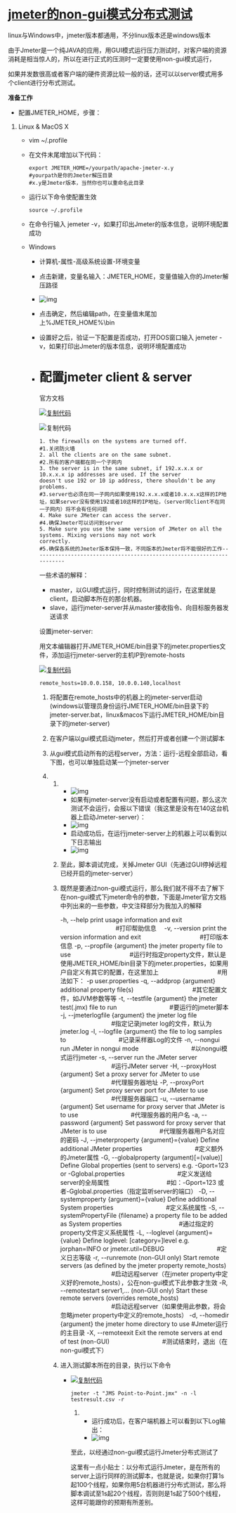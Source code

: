 # [jmeter的non-gui模式分布式测试](https://www.cnblogs.com/yecao8888/p/7058857.html)



linux与Windows中，jmeter版本都通用，不分linux版本还是windows版本

 

由于Jmeter是一个纯JAVA的应用，用GUI模式运行压力测试时，对客户端的资源消耗是相当惊人的，所以在进行正式的压测时一定要使用non-gui模式运行，

如果并发数很高或者客户端的硬件资源比较一般的话，还可以以server模式用多个client进行分布式测试。

**准备工作**

- 配置JMETER_HOME，步骤：

1. Linux & MacOS X

   - vim ~/.profile

   - 在文件末尾增加以下代码：

     ```
     export JMETER_HOME=/yourpath/apache-jmeter-x.y
     #yourpath是你的Jmeter解压目录
     #x.y是Jmeter版本，当然你也可以重命名此目录
     ```

   - 运行以下命令使配置生效

     ```
     source ~/.profile
     ```

   - 在命令行输入 jemeter -v，如果打印出Jmeter的版本信息，说明环境配置成功

   - Windows

     - 计算机-属性-高级系统设置-环境变量

     - 点击新建，变量名输入：JMETER_HOME，变量值输入你的Jmeter解压路径

     - ![img](https://images0.cnblogs.com/blog2015/630236/201503/311737542485717.png)

     - 点击确定，然后编辑path，在变量值末尾加上%JMETER_HOME%\bin

     - 设置好之后，验证一下配置是否成功，打开DOS窗口输入 jemeter -v，如果打印出Jmeter的版本信息，说明环境配置成功

     - #  配置jmeter client & server

       官方文档

       [![复制代码](https://common.cnblogs.com/images/copycode.gif)](javascript:void(0);)

       ![复制代码](https://common.cnblogs.com/images/copycode.gif)

       ```
       1. the firewalls on the systems are turned off.
       #1.关闭防火墙
       2. all the clients are on the same subnet.
       #2.所有的客户端都在同一个子网内
       3. the server is in the same subnet, if 192.x.x.x or 10.x.x.x ip addresses are used. If the server
       doesn't use 192 or 10 ip address, there shouldn't be any problems.
       #3.server也必须在同一子网内如果使用192.x.x.x或者10.x.x.x这样的IP地址，如果server没有使用192或者10这样的IP地址，（server同client不在同一子网内）将不会有任何问题
       4. Make sure JMeter can access the server.
       #4.确保Jmeter可以访问到server
       5. Make sure you use the same version of JMeter on all the systems. Mixing versions may not work
       correctly.
       #5.确保各系统的Jmeter版本保持一致，不同版本的Jmeter将不能很好的工作----------------------------------------------------------------------
       ```

       一些术语的解释：

       - master，以GUI模式运行，同时控制测试的运行，在这里就是client，启动脚本所在的那台机器。
       - slave，运行jmeter-server并从master接收指令、向目标服务器发送请求

       设置jmeter-server:

       用文本编辑器打开JMETER_HOME/bin目录下的jmeter.properties文件，添加运行jmeter-server的主机IP到remote-hosts

       [![复制代码](https://common.cnblogs.com/images/copycode.gif)](javascript:void(0);)

       ```
       remote_hosts=10.0.0.158, 10.0.0.140,localhost
       ```

       1. 将配置在remote_hosts中的机器上的jmeter-server启动(windows以管理员身份运行JMETER_HOME/bin目录下的jmeter-server.bat，linux&macos下运行JMETER_HOME/bin目录下的jmeter-server)

       2. 在客户端以gui模式启动jmeter，然后打开或者创建一个测试脚本

       3. 从gui模式启动所有的远程server，方法：运行-远程全部启动，看下图，也可以单独启动某一个jmeter-server

       4. 1. - ![img](https://images0.cnblogs.com/blog2015/630236/201503/312103003896220.png)
             - 如果有jmeter-server没有启动或者配置有问题，那么这次测试不会运行，会报以下错误（我这里是没有在140这台机器上启动Jmeter-server）：
             - ![img](https://images0.cnblogs.com/blog2015/630236/201503/312105179678289.png)
             - 启动成功后，在运行jmeter-server上的机器上可以看到以下日志输出
             - ![img](https://images0.cnblogs.com/blog2015/630236/201503/312108233102867.jpg)

          2. 至此，脚本调试完成，关掉Jmeter GUI（先通过GUI停掉远程已经开启的jmeter-server）

          3. 既然是要通过non-gui模式运行，那么我们就不得不去了解下在non-gui模式下jmeter命令的参数，下面是Jmeter官方文档中列出来的一些参数，中文注释部分为我加入的解释

             -h, --help
             print usage information and exit
             　　　　　　　　　#打印帮助信息　
             -v, --version
             print the version information and exit
             　　　　　　　　　 #打印版本信息
             -p, --propfile {argument}
             the jmeter property file to use
             　　　　　　　　　 #运行时指定property文件，默认是使用JMETER_HOME/bin目录下的jmeter.properties，如果用户自定义有其它的配置，在这里加上
             　　　　　　　　　 #用法如下： -p user.properties
             -q, --addprop {argument}
             additional property file(s)
             　　　　　　　　　 #其它配置文件，如JVM参数等等
             -t, --testfile {argument}
             the jmeter test(.jmx) file to run
             　　　　　　　　 #要运行的jmeter脚本
             -j, --jmeterlogfile {argument}
             the jmeter log file
             　　　　　　　　 #指定记录jmeter log的文件，默认为jmeter.log
             -l, --logfile {argument}
             the file to log samples to
             　　　　　　　　 #记录采样器Log的文件
             -n, --nongui
             run JMeter in nongui mode
             　　　　　　　　 #以nongui模式运行jmeter
             -s, --server
             run the JMeter server
             　　　　　　　　 #运行JMeter server
             -H, --proxyHost {argument}
             Set a proxy server for JMeter to use
             　　　　　　　　 #代理服务器地址
             -P, --proxyPort {argument}
             Set proxy server port for JMeter to use
             　　　　　　　　 #代理服务器端口
             -u, --username {argument}
             Set username for proxy server that JMeter is to use
             　　　　　　　　 #代理服务器的用户名
             -a, --password {argument}
             Set password for proxy server that JMeter is to use
             　　　　　　　　 #代理服务器用户名对应的密码
             -J, --jmeterproperty {argument}={value}
             Define additional JMeter properties
             　　　　　　　　 #定义额外的Jmeter属性
             -G, --globalproperty (argument)[=(value)]
             Define Global properties (sent to servers)
             e.g. -Gport=123
             or -Gglobal.properties
             　　　　　　　　 #定义发送给server的全局属性
             　　　　　　　　　#如：-Gport=123 或者-Gglobal.properties（指定监听server的端口）
             -D, --systemproperty {argument}={value}
             Define additional System properties
             　　　　　　　　 #定义系统属性
             -S, --systemPropertyFile {filename}
             a property file to be added as System properties
             　　　　　　　　　#通过指定的property文件定义系统属性
             -L, --loglevel {argument}={value}
             Define loglevel: [category=]level 
             e.g. jorphan=INFO or jmeter.util=DEBUG
             　　　　　　　　 #定义日志等级
             -r, --runremote (non-GUI only)
             Start remote servers (as defined by the jmeter property remote_hosts)
             　　　　　　　　 #启动远程server（在jmeter property中定义好的remote_hosts），公在non-gui模式下此参数才生效
             -R, --remotestart server1,... (non-GUI only)
             Start these remote servers (overrides remote_hosts)
             　　　　　　　　 #启动远程server（如果使用此参数，将会忽略jmeter property中定义的remote_hosts）
             -d, --homedir {argument}
             the jmeter home directory to use
             \#Jmeter运行的主目录
             -X, --remoteexit
             Exit the remote servers at end of test (non-GUI)
             　　　　　　　　 #测试结束时，退出（在non-gui模式下）

          4. 进入测试脚本所在的目录，执行以下命令

             - [![复制代码](https://common.cnblogs.com/images/copycode.gif)](javascript:void(0);)

               ```
               jmeter -t "JMS Point-to-Point.jmx" -n -l testresult.csv -r
               ```

               1. -  运行成功后，在客户端机器上可以看到以下Log输出：
                  - ![img](https://images0.cnblogs.com/blog2015/630236/201503/312116554828428.png)

               至此，以经通过non-gui模式运行Jmeter分布式测试了

               这里有一点小贴士：以分布式运行Jmeter，是在所有的server上运行同样的测试脚本，也就是说，如果你打算1s起100个线程，如果你用5台机器进行分布式测试，那么将脚本调试至1s起20个线程，否则则是1s起了500个线程，这样可能跟你的预期有所差别。